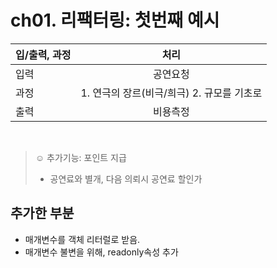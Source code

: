 # ch01. 리팩터링: 첫번째 예시

| 입/출력, 과정 |                    처리                    |
| ------------- | :----------------------------------------: |
| 입력          |                  공연요청                  |
| 과정          | 1. 연극의 장르(비극/희극) 2. 규모를 기초로 |
| 출력          |                  비용측정                  |

<br/>

> ☺ 추가기능: 포인트 지급
>
> - 공연료와 별개, 다음 의뢰시 공연료 할인가

## 추가한 부분

- 매개변수를 객체 리터럴로 받음.
- 매개변수 불변을 위해, readonly속성 추가
